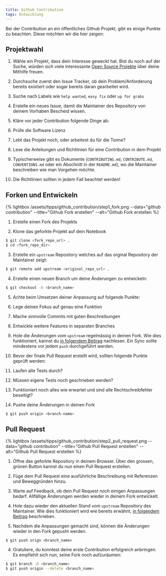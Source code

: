 ```yaml
---
title: Github Contribution
tags: Entwicklung
---
```


Bei der Contribution an ein öffentliches Github Projekt, gibt es einige Punkte zu beachten. Diese möchten wir die hier zeigen:

## Projektwahl
1. Wähle ein Projekt, dass dein Interesse geweckt hat. Bist du noch auf der Suche, würden sich viele interessante [Open Source Projekte](https://github.com/explore) über deine Mithilfe freuen.

  1. Durchsuche zuerst den Issue Tracker, ob dein Problem/Anforderung bereits existiert oder sogar bereits daran gearbeitet wird.
  2. Suche nach Labels wie `help wanted`, `easy fix` oder `up for grabs`
  3. Erstelle ein neues Issue, damit die Maintainer des Repository von deinem Vorhaben Bescheid wissen.

2. Kläre vor jeder Contribution folgende Dinge ab:
  1. Prüfe die Software Lizenz
  2. Lebt das Projekt noch, oder arbeitest du für die Tonne?


3. Lese die Anleitungen und Richtlinien für eine Contribution in dem Projekt
  1. Typischerweise gibt es Dokumente (`CONTRIBUTING.md`, `CONTRIBUTE.md`, `CONVENTIONS.md` oder ein Abschnitt in der `README.md`), wo die Maintainer beschreiben wie man Vorgehen möchte.
  2. Die Richtlinien sollten in jedem Fall beachtet werden!


## Forken und Entwickeln
{% lightbox /assets/tipps/github_contribution/step1_fork.png --data="github contribution" --title="Github Fork erstellen" --alt="Github Fork erstellen %}

1. Erstelle einen Fork des Projekts

2. Klone das geforkte Projekt auf dein Notebook

```bash
$ git clone <fork_repo_url> .
$ cd <fork_repo_dir>
```

3. Erstelle ein `upstream` Repository welches auf das orginal Repository der Maintainer zeigt:

```bash
$ git remote add upstream <original_repo_url> .
```

4. Erstelle einen neuen Branch um deine Änderungen zu entwickeln:

```bash
$ git checkout -b <branch_name>
```

5. Achte beim Umsetzen deiner Anpassung auf folgende Punkte:
  1. Lege deinen Fokus auf genau eine Funktion
  2. Mache sinnvolle Commits mit guten Beschreibungen
  3. Entwickle weitere Features in separaten Branches
  4. Hole die Änderungen vom `upstream` regelmässig in deinen Fork. Wie dies funktioniert, kannst du [in folgendem Beitrag](/tipps/sync-fork/) nachlesen. Ein Sync sollte mindestens vor jedem `push` durchgeführt werden.

6. Bevor der finale Pull Request erstellt wird, sollten folgende Punkte geprüft werden:
  1. Laufen alle Tests durch?
  2. Müssen eigene Tests noch geschrieben werden?
  3. Funktioniert noch alles wie erwartet und sind alle Rechtschreibfehler beseitigt?

7. Pushe deine Änderungen in deinen Fork

```bash
$ git push origin <branch-name>
```

## Pull Request
{% lightbox /assets/tipps/github_contribution/step2_pull_request.png --data="github contribution" --title="Github Pull Request erstellen" --alt="Github Pull Request erstellen %}

1. Öffne das geforkte Repository in deinem Browser. Über den grossen, grünen Button kannst du nun einen Pull Request erstellen.

2. Füge dem Pull Request eine ausführliche Beschreibung mit Referenzen und Beweggründen hinzu.

3. Warte auf Feedback, ob dein Pull Request noch einigen Anpassungen bedarf. Allfällige Änderungen werden wieder in deinem Fork entwickelt.
  1. Hole dazu wieder den aktuellen Stand vom `upstream` Repository des Maintainer. Wie dies funktioniert wird wie bereits erwähnt, [in folgendem Beitrag](/tipps/sync-fork/) beschrieben.
  2. Nachdem die Anpassungen gemacht sind, können die Änderungen wieder in den Fork gepusht werden.
  ```
  $ git push orign <branch_name>
  ```

4. Gratuliere, du konntest deine erste Contribution erfolgreich anbringen. Es empfiehlt sich nun, seine Fork noch aufzuräumen:

```bash
$ git branch -D <branch_name>
$ git push origin --delete <branch_name>
```
